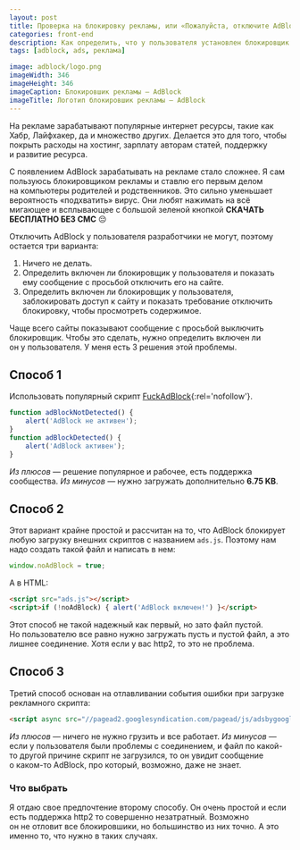 ```yaml
---
layout: post
title: Проверка на блокировку рекламы, или «Пожалуйста, отключите AdBlock»
categories: front-end
description: Как определить, что у пользователя установлен блокировщик рекламы AdBlock, AdGuard и другие.
tags: [adblock, ads, реклама]

image: adblock/logo.png
imageWidth: 346
imageHeight: 346
imageCaption: Блокировшик рекламы — AdBlock
imageTitle: Логотип блокировшик рекламы — AdBlock
---
```


На рекламе зарабатывают популярные интернет ресурсы, такие как Хабр, Лайфхакер, да и множество других. Делается это для того, чтобы покрыть расходы на хостинг, зарплату авторам статей, поддержку и развитие ресурса.

С появлением AdBlock зарабатывать на рекламе стало сложнее. Я сам пользуюсь блокировщиком рекламы и ставлю его первым делом на компьютеры родителей и родственников. Это сильно уменьшает вероятность «подхватить» вирус. Они любят нажимать на всё мигающее и всплывающее с большой зеленой кнопкой **СКАЧАТЬ БЕСПЛАТНО БЕЗ СМС** 😔

Отключить AdBlock у пользователя разработчики не могут, поэтому остается три варианта:
1. Ничего не делать.
2. Определить включен ли блокировщик у пользователя и показать ему сообщение с просьбой отключить его на сайте.
3. Определить включен ли блокировщик у пользователя, заблокировать доступ к сайту и показать требование отключить блокировку, чтобы просмотреть содержимое.

<!-- more -->

Чаще всего сайты показывают сообщение с просьбой выключить блокировщик. Чтобы это сделать, нужно определить включен ли он у пользователя. У меня есть 3 решения этой проблемы.

## Способ 1

Использовать популярный скрипт [FuckAdBlock](https://github.com/sitexw/FuckAdBlock){:rel='nofollow'}.

```js
function adBlockNotDetected() {
    alert('AdBlock не активен');
}
function adBlockDetected() {
    alert('AdBlock активен');
}
```

*Из плюсов* — решение популярное и рабочее, есть поддержка сообщества.
*Из минусов* — нужно загружать дополнительно **6.75 KB**.

## Способ 2

Этот вариант крайне простой и рассчитан на то, что AdBlock блокирует любую загрузку внешних скриптов с названием `ads.js`. Поэтому нам надо создать такой файл и написать в нем:

```js
window.noAdBlock = true;
```

А в HTML:

```html
<script src="ads.js"></script>
<script>if (!noAdBlock) { alert('AdBlock включен!') }</script>
```

Этот способ не такой надежный как первый, но зато файл пустой. Но пользователю все равно нужно загружать пусть и пустой файл, а это лишнее соединение. Хотя если у вас http2, то это не проблема.

## Способ 3

Третий способ основан на отлавливании события ошибки при загрузке рекламного скрипта:

```html
<script async src="//pagead2.googlesyndication.com/pagead/js/adsbygoogle.js"  onerror="alert('AdBlock включен!')"></script>
```

*Из плюсов* — ничего не нужно грузить и все работает.
*Из минусов* — если у пользователя были проблемы с соединением, и файл по какой-то другой причине скрипт не загрузился, то он увидит сообщение о каком-то AdBlock, про который, возможно, даже не знает.


### Что выбрать

Я отдаю свое предпочтение второму способу. Он очень простой и если есть поддержка http2 то совершенно незатратный. Возможно он не отловит все блокировшики, но большинство из них точно. А это именно то, что нужно в таких случаях.
